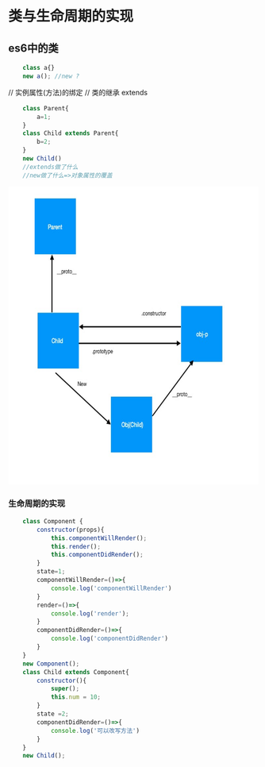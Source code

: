 # 类与生命周期的实现

## es6中的类
```js
    class a{}
    new a(); //new ? 
```
// 实例属性(方法)的绑定
// 类的继承 extends 
```js
    class Parent{
        a=1;
    }
    class Child extends Parent{
        b=2;
    }
    new Child()
    //extends做了什么
    //new做了什么=>对象属性的覆盖
```
<img src='./1-2.类继承.png' width='600px' height='600px'>


### 生命周期的实现
```js
    class Component {
        constructor(props){
            this.componentWillRender();
            this.render();
            this.componentDidRender();
        }
        state=1;
        componentWillRender=()=>{
            console.log('componentWillRender')
        }
        render=()=>{
            console.log('render');
        }
        componentDidRender=()=>{
            console.log('componentDidRender')
        }
    }
    new Component();
    class Child extends Component{
        constructor(){
            super();
            this.num = 10;
        }
        state =2;
        componentDidRender=()=>{
            console.log('可以改写方法')
        }
    }
    new Child();
```




